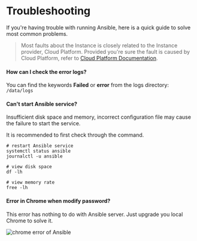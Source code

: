 # Troubleshooting

If you're having trouble with running Ansible, here is a quick guide to solve most common problems.

> Most faults about the Instance is closely related to the Instance provider, Cloud Platform. Provided you're sure the fault is caused by Cloud Platform, refer to [Cloud Platform Documentation](https://support.websoft9.com/docs/faq/tech-instance.html).

#### How can I check the error logs?

You can find the keywords **Failed** or **error** from the logs directory: `/data/logs`

#### Can't start Ansible service?

Insufficient disk space and memory, incorrect configuration file may cause the failure to start the service. 

It is recommended to first check through the command.

```shell
# restart Ansible service
systemctl status ansible
journalctl -u ansible

# view disk space
df -lh

# view memory rate
free -lh
```

#### Error in Chrome when modify password?

This error has nothing to do with Ansible server. Just upgrade you local Chrome to solve it.

![chrome error of Ansible](https://libs.websoft9.com/Websoft9/DocsPicture/zh/ansible/ansible-chromeerror-websoft9.png)
